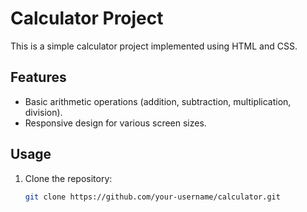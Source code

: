 # Calculator Project

This is a simple calculator project implemented using HTML and CSS.

## Features

- Basic arithmetic operations (addition, subtraction, multiplication, division).
- Responsive design for various screen sizes.

## Usage

1. Clone the repository:

   ```bash
   git clone https://github.com/your-username/calculator.git
